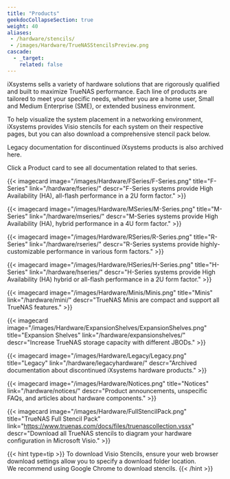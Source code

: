 ```yaml
---
title: "Products"
geekdocCollapseSection: true
weight: 40
aliases:
 - /hardware/stencils/
 - /images/Hardware/TrueNASStencilsPreview.png
cascade:
  - _target:
    related: false
---
```


iXsystems sells a variety of hardware solutions that are rigorously qualified and built to maximize TrueNAS performance.
Each line of products are tailored to meet your specific needs, whether you are a home user, Small and Medium Enterprise (SME), or extended business environment.

To help visualize the system placement in a networking environment, iXsystems provides Visio stencils for each system on their respective pages, but you can also download a comprehensive stencil pack below.

Legacy documentation for discontinued iXsystems products is also archived here.

Click a Product card to see all documentation related to that series.

<div class="docs-sections">

{{< imagecard image="/images/Hardware/FSeries/F-Series.png" title="F-Series" link="/hardware/fseries/"
descr="F-Series systems provide High Availability (HA), all-flash performance in a 2U form factor." >}}

{{< imagecard image="/images/Hardware/MSeries/M-Series.png" title="M-Series" link="/hardware/mseries/"
descr="M-Series systems provide High Availability (HA), hybrid performance in a 4U form factor." >}}

{{< imagecard image="/images/Hardware/RSeries/R-Series.png" title="R-Series" link="/hardware/rseries/"
descr="R-Series systems provide highly-customizable performance in various form factors." >}}

{{< imagecard image="/images/Hardware/HSeries/H-Series.png" title="H-Series" link="/hardware/hseries/"
descr="H-Series systems provide High Availability (HA) hybrid or all-flash performance in a 2U form factor." >}}

{{< imagecard image="/images/Hardware/Minis/Minis.png" title="Minis" link="/hardware/mini/"
descr="TrueNAS Minis are compact and support all TrueNAS features." >}}

{{< imagecard image="/images/Hardware/ExpansionShelves/ExpansionShelves.png" title="Expansion Shelves" link="/hardware/expansionshelves/"
descr="Increase TrueNAS storage capacity with different JBODs." >}}

{{< imagecard image="/images/Hardware/Legacy/Legacy.png" title="Legacy" link="/hardware/legacyhardware/"
descr="Archived documentation about discontinued iXsystems hardware products." >}}

{{< imagecard image="/images/Hardware/Notices.png" title="Notices" link="/hardware/notices/"
descr="Product announcements, unspecific FAQs, and articles about hardware components." >}}

{{< imagecard image="/images/Hardware/FullStencilPack.png" title="TrueNAS Full Stencil Pack" link="https://www.truenas.com/docs/files/truenascollection.vssx"
descr="Download all TrueNAS stencils to diagram your hardware configuration in Microsoft Visio." >}}

</div>

{{< hint type=tip >}}
To download Visio Stencils, ensure your web browser download settings allow you to specify a download folder location.<br> 
We recommend using Google Chrome to download stencils.
{{< /hint >}}